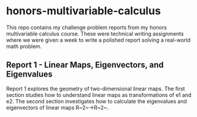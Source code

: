# honors-multivariable-calculus

This repo contains my challenge problem reports from my honors multivariable calculus course. These were technical writing assignments where we were given a week to write a polished report solving a real-world math problem.

## Report 1 - Linear Maps, Eigenvectors, and Eigenvalues

Report 1 explores the geometry of two-dimensional linear maps. The first section studies how to understand linear maps as transformations of e1 and e2. The second section investigates how to calculate the eigenvalues and eigenvectors of linear maps R~2~→R~2~.
